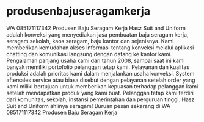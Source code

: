 # produsenbajuseragamkerja
WA 085171117342 Produsen Baju Seragam Kerja  Hasz Suit and Uniform adalah konveksi yang menyediakan jasa pembuatan baju seragam kerja, seragam sekolah, kaos seragam, baju kantor dan sejenisnya. Kami memberikan kemudahan akses informasi tentang konveksi melalui aplikasi chatting dan komunikasi langsung dengan datang ke kantor kami.  Pengalaman panjang usaha kami dari tahun 2008, sampai saat ini kami banyak memiliki portofolio pelanggan tetap kami. Pelayanan dan kualitas produksi adalah prioritas kami dalam menjalankan usaha konveksi. System aftersales service atau biasa disebut dengan pelayanan setelah order yang kami miliki bertujuan untuk memberikan kepuasan terhadap pelanggan kami setelah mendapatkan produk yang kami buat. Pelanggan tetap kami terdiri dari komunitas, sekolah, instansi pemerintahan dan perguruan tinggi. Hasz Suit and Uniform ahlinya seragam!  Buruan pesan sekarang di WA 085171117342 Produsen Baju Seragam Kerja
